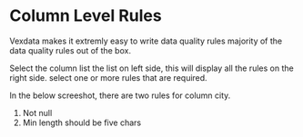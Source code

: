 # Column Level Rules

Vexdata makes it extremly easy to write data quality rules majority of the data quality rules out of the box.&#x20;

Select the column list the list on left side, this will display all the rules on the right side. select one or more rules that are required.&#x20;

In the below screeshot, there are two rules for column city.

1. Not null
2. Min length should be five chars

<figure><img src="../../../../.gitbook/assets/Screenshot 2024-09-26 at 6.22.26 PM.png" alt=""><figcaption></figcaption></figure>



